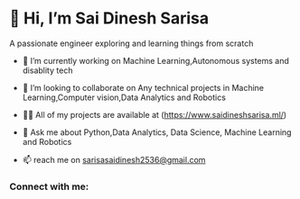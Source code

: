 # 👋 Hi, I’m Sai Dinesh Sarisa

A passionate engineer exploring and learning things from scratch 

- 🔭 I’m currently working on Machine Learning,Autonomous systems and disablity tech

- 👯 I’m looking to collaborate on Any technical projects in Machine Learning,Computer vision,Data Analytics and Robotics

- 👨‍💻 All of my projects are available at (https://www.saidineshsarisa.ml/)

- 💬 Ask me about Python,Data Analytics, Data Science, Machine Learning and Robotics

- 📫 reach me on sarisasaidinesh2536@gmail.com

### Connect with me:

<!---
Dinesh25s/Dinesh25s is a ✨ special ✨ repository because its `README.md` (this file) appears on your GitHub profile.
You can click the Preview link to take a look at your changes.
--->

